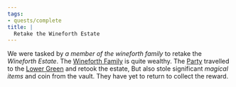 ```yaml
---
tags:
- quests/complete
title: |
  Retake the Wineforth Estate
---
```


We were tasked by *a member of the wineforth family* to retake the *Wineforth Estate*. The [Wineforth Family](Groups/Wineforth%20Family.md) is quite wealthy. The [Party](People/Party/Party.md) travelled to the [Lower Green](Locations/Cloud%20Sea/Shards/Gramerai/Lower%20Green.md) and retook the estate, But also stole significant *magical items* and coin from the vault. They have yet to return to collect the reward.
